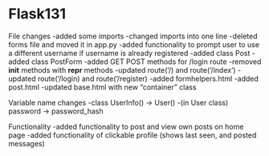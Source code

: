 # Flask131

File changes
-added some imports
-changed imports into one line
-deleted forms file and moved it in app.py
-added functionality to prompt user to use a different username if username is already registered
-added class Post 
-added class PostForm
-added GET POST methods for /login route
-removed __init__ methods with __repr__ methods
-updated route(‘/) and route(‘/index’)
-updated route(‘/login) and route(‘/register)
-added formhelpers.html
-added post.html
-updated base.html with new “container” class

Variable name changes
-class UserInfo() -> User()
-(in User class) password -> password_hash

Functionality
-added functionality to post and view own posts on home page
-added functionality of clickable profile (shows last seen, and posted messages)
